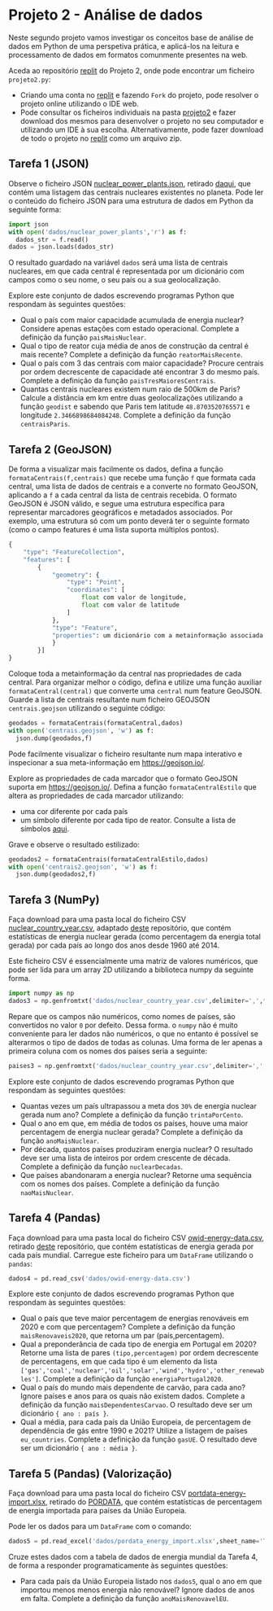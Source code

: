 # Projeto 2 - Análise de dados

Neste segundo projeto vamos investigar os conceitos base de análise de dados em Python de uma perspetiva prática, e aplicá-los na leitura e processamento de dados em formatos comunmente presentes na web.

Aceda ao repositório [replit](https://replit.com/@up652136/Prog2-Proj2) do Projeto 2, onde pode encontrar um ficheiro `projeto2.py`:

- Criando uma conta no [replit](https://replit.com/) e fazendo `Fork` do projeto, pode resolver o projeto online utilizando o IDE web. 
- Pode consultar os ficheiros individuais na pasta [projeto2](../scripts/projeto2) e fazer download dos mesmos para desenvolver o projeto no seu computador e utilizando um IDE à sua escolha. Alternativamente, pode fazer download de todo o projeto no [replit](https://replit.com/@up652136/Prog2-Proj2) como um arquivo zip.

## Tarefa 1 (JSON)

Observe o ficheiro JSON [nuclear_power_plants.json](../scripts/projeto2/dados/nuclear_power_plants.json), retirado [daqui](https://github.com/cristianst85/GeoNuclearData/blob/master/data/json/denormalized/nuclear_power_plants.json), que contém uma listagem das centrais nucleares existentes no planeta.
Pode ler o conteúdo do ficheiro JSON para uma estrutura de dados em Python da seguinte forma:
```python
import json
with open('dados/nuclear_power_plants','r') as f:
  dados_str = f.read()
dados = json.loads(dados_str)
```
O resultado guardado na variável `dados` será uma lista de centrais nucleares, em que cada central é representada por um dicionário com campos como o seu nome, o seu país ou a sua geolocalização.

Explore este conjunto de dados escrevendo programas Python que respondam às seguintes questões:

* Qual o país com maior capacidade acumulada de energia nuclear? Considere apenas estações com estado operacional. Complete a definição da função `paisMaisNuclear`.
* Qual o tipo de reator cuja média de anos de construção da central é mais recente? Complete a definição da função `reatorMaisRecente`.
* Qual o país com 3 das centrais com maior capacidade? Procure centrais por ordem decrescente de capacidade até encontrar 3 do mesmo país. Complete a definição da função `paisTresMaioresCentrais`.
* Quantas centrais nucleares existem num raio de 500km de Paris? Calcule a distância em km entre duas geolocalizações utilizando a função `geodist` e sabendo que Paris tem latitude `48.8703520765571` e longitude `2.3466898684084248`. Complete a definição da função `centraisParis`. 

## Tarefa 2 (GeoJSON)

De forma a visualizar mais facilmente os dados, defina a função `formataCentrais(f,centrais)` que recebe uma função `f` que formata cada central, uma lista de dados de centrais e a converte no formato GeoJSON, aplicando a `f` a cada central da lista de centrais recebida.
O formato GeoJSON é JSON válido, e segue uma estrutura específica para representar marcadores geográficos e metadados associados. 
Por exemplo, uma estrutura só com um ponto deverá ter o seguinte formato (como o campo features é uma lista suporta múltiplos pontos).
```python
{
    "type": "FeatureCollection", 
    "features": [
        {
            "geometry": {
                "type": "Point", 
                "coordinates": [
                    float com valor de longitude, 
                    float com valor de latitude
                ]
            }, 
            "type": "Feature", 
            "properties": um dicionário com a metainformação associada ao ponto geográfico
            }
        }]
}
```
Coloque toda a metainformação da central nas propriedades de cada central.
Para organizar melhor o código, defina e utilize uma função auxiliar `formataCentral(central)` que converte uma `central` num feature GeoJSON.
Guarde a lista de centrais resultante num ficheiro GEOJSON `centrais.geojson` utilizando o seguinte código:
```python
geodados = formataCentrais(formataCentral,dados)
with open('centrais.geojson', 'w') as f:
  json.dump(geodados,f)
```
Pode facilmente visualizar o ficheiro resultante num mapa interativo e inspecionar a sua meta-informação em <https://geojson.io/>.

Explore as propriedades de cada marcador que o formato GeoJSON suporta em <https://geojson.io/>.
Defina a função `formataCentralEstilo` que altera as propriedades de cada marcador utilizando:

* uma cor diferente por cada país
* um símbolo diferente por cada tipo de reator. Consulte a lista de símbolos [aqui](https://map.michelstuyts.be/icons/).

Grave e observe o resultado estilizado:
```python
geodados2 = formataCentrais(formataCentralEstilo,dados)
with open('centrais2.geojson', 'w') as f:
  json.dump(geodados2,f)
```

## Tarefa 3 (NumPy)

Faça download para uma pasta local do ficheiro CSV [nuclear_country_year.csv](../scripts/projeto2/dados/nuclear_country_year.csv), adaptado [deste](https://github.com/owid/energy-data) repositório, que contém estatísticas de energia nuclear gerada (como percentagem da energia total gerada) por cada país ao longo dos anos desde 1960 até 2014.

Este ficheiro CSV é essencialmente uma matriz de valores numéricos, que pode ser lida para um array 2D utilizando a biblioteca numpy da seguinte forma.
```python
import numpy as np
dados3 = np.genfromtxt('dados/nuclear_country_year.csv',delimiter=',',filling_values=0)
```
Repare que os campos não numéricos, como nomes de países, são convertidos no valor `0` por defeito.
Dessa forma. o `numpy` não é muito conveniente para ler dados não numéricos, o que no entanto é possível se alterarmos o tipo de dados de todas as colunas. Uma forma de ler apenas a primeira coluna com os nomes dos países seria a seguinte:
```python
paises3 = np.genfromtxt('dados/nuclear_country_year.csv',delimiter=',',dtype=object,usecols=[0])
```

Explore este conjunto de dados escrevendo programas Python que respondam às seguintes questões:

* Quantas vezes um país ultrapassou a meta dos `30%` de energia nuclear gerada num ano? Complete a definição da função `trintaPorCento`.
* Qual o ano em que, em média de todos os países, houve uma maior percentagem de energia nuclear gerada? Complete a definição da função `anoMaisNuclear`.
* Por década, quantos países produziram energia nuclear? O resultado deve ser uma lista de inteiros por ordem crescente de década. Complete a definição da função `nuclearDecadas`.
* Que países abandonaram a energia nuclear? Retorne uma sequência com os nomes dos países. Complete a definição da função `naoMaisNuclear`.

## Tarefa 4 (Pandas)

Faça download para uma pasta local do ficheiro CSV [owid-energy-data.csv](../scripts/projeto2/dados/owid-energy-data.csv), retirado [deste](https://github.com/owid/energy-data) repositório, que contém estatísticas de energia gerada por cada país mundial.
Carregue este ficheiro para um `DataFrame` utilizando o `pandas`:
```python
dados4 = pd.read_csv('dados/owid-energy-data.csv')
```

Explore este conjunto de dados escrevendo programas Python que respondam às seguintes questões:

* Qual o país que teve maior percentagem de energias renováveis em 2020 e com que percentagem? Complete a definição da função `maisRenovaveis2020`, que retorna um par (país,percentagem).
* Qual a preponderância de cada tipo de energia em Portugal em 2020? Retorne uma lista de pares `(tipo,percentagem)` por ordem decrescente de percentagens, em que cada tipo é um elemento da lista `['gas','coal','nuclear','oil','solar','wind','hydro','other_renewables']`. Complete a definição da função `energiaPortugal2020`.
* Qual o país do mundo mais dependente de carvão, para cada ano? Ignore países e anos para os quais não existem dados. Complete a definição da função `maisDependentesCarvao`. O resultado deve ser um dicionário `{ ano : país }`.
* Qual a média, para cada país da União Europeia, de percentagem de dependência de gás entre 1990 e 2021? Utilize a listagem de países `eu_countries`. Complete a definição da função `gasUE`. O resultado deve ser um dicionário `{ ano : média }`.

## Tarefa 5 (Pandas) (Valorização)

Faça download para uma pasta local do ficheiro CSV [portdata-energy-import.xlsx](../scripts/projeto2/dados/pordata-energy-import.xlsx), retirado do [PORDATA](https://www.pordata.pt/en/Europe/Energy+import+dependency-3601), que contém estatísticas de percentagem de energia importada para países da União Europeia.

Pode ler os dados para um `DataFrame` com o comando:
```python
dados5 = pd.read_excel('dados/pordata_energy_import.xlsx',sheet_name='Table')
```

Cruze estes dados com a tabela de dados de energia mundial da Tarefa 4, de forma a responder programaticamente às seguintes questões:

* Para cada país da União Europeia listado nos `dados5`, qual o ano em que importou menos menos energia não renovável? Ignore dados de anos em falta. Complete a definição da função `anoMaisRenovavelEU`.


